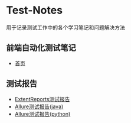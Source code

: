 # Test-Notes
用于记录测试工作中的各个学习笔记和问题解决方法

## 前端自动化测试笔记
- [首页](https://github.com/xujiangchen/Test-Notes/tree/main/Automated%20Testing)

## 测试报告
- [ExtentReports测试报告](https://github.com/xujiangchen/Test-Notes/blob/main/Test-Report/extentreports.md)
- [Allure测试报告(java)](https://github.com/xujiangchen/Test-Notes/blob/main/Test-Report/allure-java.md)
- [Allure测试报告(python)](https://github.com/xujiangchen/Test-Notes/blob/main/Test-Report/allure-python.md)
